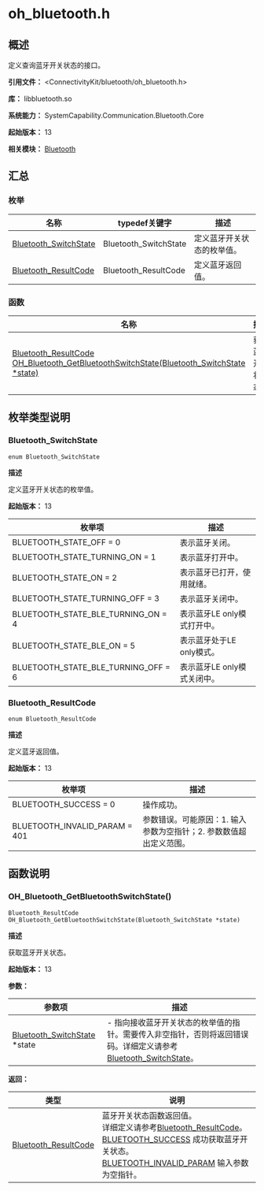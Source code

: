 # oh_bluetooth.h

## 概述

定义查询蓝牙开关状态的接口。

**引用文件：** <ConnectivityKit/bluetooth/oh_bluetooth.h>

**库：** libbluetooth.so

**系统能力：** SystemCapability.Communication.Bluetooth.Core

**起始版本：** 13

**相关模块：** [Bluetooth](capi-bluetooth.md)

## 汇总

### 枚举

| 名称 | typedef关键字 | 描述 |
| -- | -- | -- |
| [Bluetooth_SwitchState](#bluetooth_switchstate) | Bluetooth_SwitchState | 定义蓝牙开关状态的枚举值。 |
| [Bluetooth_ResultCode](#bluetooth_resultcode) | Bluetooth_ResultCode | 定义蓝牙返回值。 |

### 函数

| 名称 | 描述 |
| -- | -- |
| [Bluetooth_ResultCode OH_Bluetooth_GetBluetoothSwitchState(Bluetooth_SwitchState *state)](#oh_bluetooth_getbluetoothswitchstate) | 获取蓝牙开关状态。 |

## 枚举类型说明

### Bluetooth_SwitchState

```
enum Bluetooth_SwitchState
```

**描述**

定义蓝牙开关状态的枚举值。

**起始版本：** 13

| 枚举项 | 描述 |
| -- | -- |
| BLUETOOTH_STATE_OFF = 0 | 表示蓝牙关闭。 |
| BLUETOOTH_STATE_TURNING_ON = 1 | 表示蓝牙打开中。 |
| BLUETOOTH_STATE_ON = 2 | 表示蓝牙已打开，使用就绪。 |
| BLUETOOTH_STATE_TURNING_OFF = 3 | 表示蓝牙关闭中。 |
| BLUETOOTH_STATE_BLE_TURNING_ON = 4 | 表示蓝牙LE only模式打开中。 |
| BLUETOOTH_STATE_BLE_ON = 5 | 表示蓝牙处于LE only模式。 |
| BLUETOOTH_STATE_BLE_TURNING_OFF = 6 | 表示蓝牙LE only模式关闭中。 |

### Bluetooth_ResultCode

```
enum Bluetooth_ResultCode
```

**描述**

定义蓝牙返回值。

**起始版本：** 13

| 枚举项 | 描述 |
| -- | -- |
| BLUETOOTH_SUCCESS = 0 | 操作成功。 |
| BLUETOOTH_INVALID_PARAM = 401 | 参数错误。可能原因：1. 输入参数为空指针；2. 参数数值超出定义范围。 |


## 函数说明

### OH_Bluetooth_GetBluetoothSwitchState()

```
Bluetooth_ResultCode OH_Bluetooth_GetBluetoothSwitchState(Bluetooth_SwitchState *state)
```

**描述**

获取蓝牙开关状态。

**起始版本：** 13


**参数：**

| 参数项 | 描述 |
| -- | -- |
| [Bluetooth_SwitchState](capi-oh-bluetooth-h.md#bluetooth_switchstate) *state | - 指向接收蓝牙开关状态的枚举值的指针。需要传入非空指针，否则将返回错误码。详细定义请参考[Bluetooth_SwitchState](capi-oh-bluetooth-h.md#bluetooth_switchstate)。 |

**返回：**

| 类型 | 说明 |
| -- | -- |
| [Bluetooth_ResultCode](capi-oh-bluetooth-h.md#bluetooth_resultcode) | 蓝牙开关状态函数返回值。<br>     详细定义请参考[Bluetooth_ResultCode](capi-oh-bluetooth-h.md#bluetooth_resultcode)。<br>     [BLUETOOTH_SUCCESS](capi-oh-bluetooth-h.md#bluetooth_resultcode) 成功获取蓝牙开关状态。<br>     [BLUETOOTH_INVALID_PARAM](capi-oh-bluetooth-h.md#bluetooth_resultcode) 输入参数为空指针。 |


